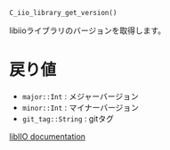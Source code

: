 ```
C_iio_library_get_version()
```

libiioライブラリのバージョンを取得します。

# 戻り値

  * `major::Int` : メジャーバージョン
  * `minor::Int` : マイナーバージョン
  * `git_tag::String` : gitタグ

[libIIO documentation](https://analogdevicesinc.github.io/libiio/master/libiio/group__TopLevel.html#gaaa29e5bac86d00a1cef6e2d00b0ea24c)

